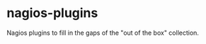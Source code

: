 nagios-plugins
==============

Nagios plugins to fill in the gaps of the "out of the box" collection.
